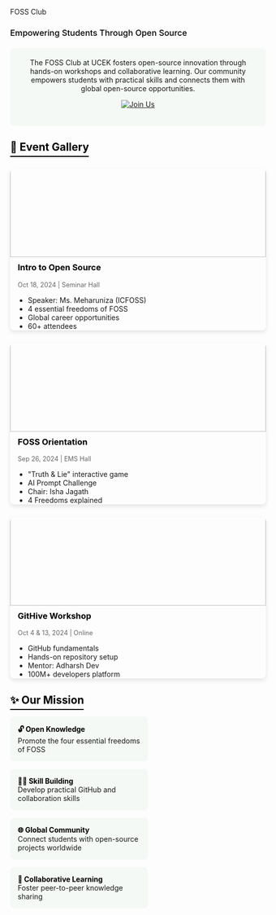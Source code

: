 FOSS Club

### <span style="color: black; font-weight: 500;">Empowering Students Through Open Source</span>

<div style="background: #f5f9f5; padding: 20px; border-radius: 8px; margin: 20px 0; text-align: center;">
The FOSS Club at UCEK fosters open-source innovation through hands-on workshops and collaborative learning. Our community empowers students with practical skills and connects them with global open-source opportunities.

[![Join Us](https://img.shields.io/badge/Join-FOSS_Community-purple?style=for-the-badge&logo=github)](https://fossucek.tech/)
</div>

## <span style="color: black; border-bottom: 2px solid black; padding-bottom: 5px;">🌱 Event Gallery</span>

<div style="display: grid; grid-template-columns: repeat(auto-fill, minmax(300px, 1fr)); gap: 25px; margin: 30px 0;">

<div style="border-radius: 8px; overflow: hidden; box-shadow: 0 4px 8px rgba(0,0,0,0.1);">
<img src="/clubs/open-source-intro.jpg" alt="Intro to Open Source" style="width: 100%; margin:-26px 0px 10px 0px; height: 200px; object-fit: cover;">
<div style="padding:0px 15px;">
<h3 style="margin-top: 0; color: black;">Intro to Open Source</h3>
<p style="color: #666; font-size: 0.9em;">Oct 18, 2024 | Seminar Hall</p>
<ul style="padding-left: 20px; margin-bottom: 0;">
<li>Speaker: Ms. Meharuniza (ICFOSS)</li>
<li>4 essential freedoms of FOSS</li>
<li>Global career opportunities</li>
<li>60+ attendees</li>
</ul>
</div>
</div>

<div style="border-radius: 8px; overflow: hidden; box-shadow: 0 4px 8px rgba(0,0,0,0.1);">
<img src="/clubs/foss-orientation.jpg" alt="FOSS Orientation" style="width: 100%;margin:-26px 0px 10px 0px; height: 200px; object-fit: cover;">
<div style="padding:0px 15px;">
<h3 style="margin-top: 0; color: black;">FOSS Orientation</h3>
<p style="color: #666; font-size: 0.9em;">Sep 26, 2024 | EMS Hall</p>
<ul style="padding-left: 20px; margin-bottom: 0;">
<li>"Truth & Lie" interactive game</li>
<li>AI Prompt Challenge</li>
<li>Chair: Isha Jagath</li>
<li>4 Freedoms explained</li>
</ul>
</div>
</div>

<div style="border-radius: 8px; overflow: hidden; box-shadow: 0 4px 8px rgba(0,0,0,0.1);">
<img src="/clubs/githive.jpg" alt="GitHive Workshop" style="width: 100%;margin:-26px 0px 10px 0px; height: 200px; object-fit: cover;">
<div style="padding:0px 15px;">
<h3 style="margin-top: 0; color: black;">GitHive Workshop</h3>
<p style="color: #666; font-size: 0.9em;">Oct 4 & 13, 2024 | Online</p>
<ul style="padding-left: 20px; margin-bottom: 0;">
<li>GitHub fundamentals</li>
<li>Hands-on repository setup</li>
<li>Mentor: Adharsh Dev</li>
<li>100M+ developers platform</li>
</ul>
</div>
</div>

</div>

## <span style="color: black; border-bottom: 2px solid black; padding-bottom: 5px;">✨ Our Mission</span>

<div style="display: flex; flex-wrap: wrap; justify-content: space-between; margin: 20px 0;">
<div style="width: 48%; background: #f5f9f5; padding: 15px; border-radius: 8px; margin-bottom: 15px;">
<strong style="color: black;">🔓 Open Knowledge</strong><br>
Promote the four essential freedoms of FOSS
</div>

<div style="width: 48%; background: #f5f9f5; padding: 15px; border-radius: 8px; margin-bottom: 15px;">
<strong style="color: black;">👩‍💻 Skill Building</strong><br>
Develop practical GitHub and collaboration skills
</div>

<div style="width: 48%; background: #f5f9f5; padding: 15px; border-radius: 8px; margin-bottom: 15px;">
<strong style="color: black;">🌐 Global Community</strong><br>
Connect students with open-source projects worldwide
</div>

<div style="width: 48%; background: #f5f9f5; padding: 15px; border-radius: 8px; margin-bottom: 15px;">
<strong style="color: black;">🤝 Collaborative Learning</strong><br>
Foster peer-to-peer knowledge sharing
</div>
</div>

